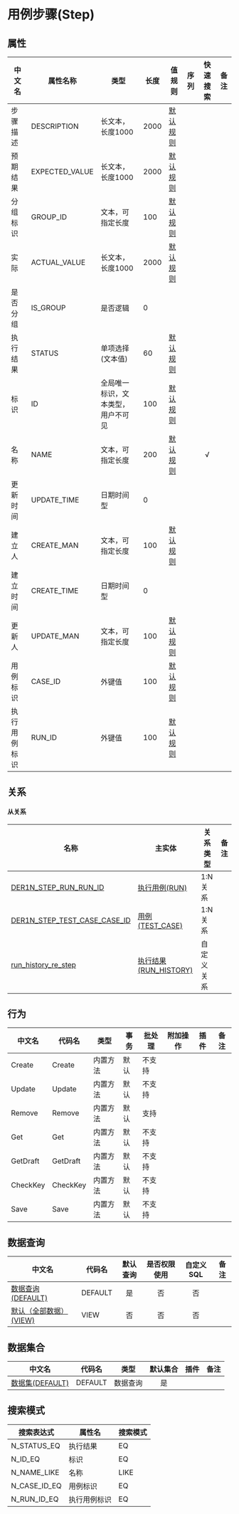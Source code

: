 # 用例步骤(Step)  <!-- {docsify-ignore-all} -->



## 属性
|    中文名 | 属性名称           | 类型     | 长度     |值规则   |  序列     | 快速搜索     |  备注  |
| --------   |------------| -----  | -----  | ----- | -----  | :---:   |  -------- |
|步骤描述|DESCRIPTION|长文本，长度1000|2000|[默认规则](module/TestMgmt/Step/value_rule/Description#default)||||
|预期结果|EXPECTED_VALUE|长文本，长度1000|2000|[默认规则](module/TestMgmt/Step/value_rule/Expected_value#default)||||
|分组标识|GROUP_ID|文本，可指定长度|100|[默认规则](module/TestMgmt/Step/value_rule/Group_id#default)||||
|实际|ACTUAL_VALUE|长文本，长度1000|2000|[默认规则](module/TestMgmt/Step/value_rule/Actual_value#default)||||
|是否分组|IS_GROUP|是否逻辑|0|||||
|执行结果|STATUS|单项选择(文本值)|60|[默认规则](module/TestMgmt/Step/value_rule/Status#default)||||
|标识|ID|全局唯一标识，文本类型，用户不可见|100|[默认规则](module/TestMgmt/Step/value_rule/Id#default)||||
|名称|NAME|文本，可指定长度|200|[默认规则](module/TestMgmt/Step/value_rule/Name#default)||√||
|更新时间|UPDATE_TIME|日期时间型|0|||||
|建立人|CREATE_MAN|文本，可指定长度|100|[默认规则](module/TestMgmt/Step/value_rule/Create_man#default)||||
|建立时间|CREATE_TIME|日期时间型|0|||||
|更新人|UPDATE_MAN|文本，可指定长度|100|[默认规则](module/TestMgmt/Step/value_rule/Update_man#default)||||
|用例标识|CASE_ID|外键值|100|[默认规则](module/TestMgmt/Step/value_rule/Case_id#default)||||
|执行用例标识|RUN_ID|外键值|100|[默认规则](module/TestMgmt/Step/value_rule/Run_id#default)||||


## 关系
<!-- tabs:start -->


#### **从关系**
|  名称   | 主实体   | 关系类型   |    备注  |
| -------- |---------- |-----------|----- |
|[DER1N_STEP_RUN_RUN_ID](der/DER1N_STEP_RUN_RUN_ID)|[执行用例(RUN)](module/TestMgmt/Run)|1:N关系||
|[DER1N_STEP_TEST_CASE_CASE_ID](der/DER1N_STEP_TEST_CASE_CASE_ID)|[用例(TEST_CASE)](module/TestMgmt/Test_case)|1:N关系||
|[run_history_re_step](der/run_history_re_step)|[执行结果(RUN_HISTORY)](module/TestMgmt/Run_history)|自定义关系||
<!-- tabs:end -->

## 行为
| 中文名    | 代码名    | 类型    | 事务   | 批处理   | 附加操作  | 插件    |  备注  |
| -------- |---------- |----------- |------------|----------|---------| ----- | ----- |
|Create|Create|内置方法|默认|不支持||||
|Update|Update|内置方法|默认|不支持||||
|Remove|Remove|内置方法|默认|支持||||
|Get|Get|内置方法|默认|不支持||||
|GetDraft|GetDraft|内置方法|默认|不支持||||
|CheckKey|CheckKey|内置方法|默认|不支持||||
|Save|Save|内置方法|默认|不支持||||




## 数据查询
| 中文名    | 代码名    | 默认查询 | 是否权限使用 | 自定义SQL |  备注|
| --------  | --------   | :---:  | :---:  | :---:  |----- |
|[数据查询(DEFAULT)](module/TestMgmt/Step/query/Default)|DEFAULT|是|否 |否 ||
|[默认（全部数据）(VIEW)](module/TestMgmt/Step/query/View)|VIEW|否|否 |否 ||


## 数据集合
| 中文名  | 代码名  | 类型 | 默认集合 |   插件|   备注|
| --------  | --------   | --------   | :---:   | ----- |----- |
|[数据集(DEFAULT)](module/TestMgmt/Step/dataset/Default)|DEFAULT|数据查询|是|||




## 搜索模式
|   搜索表达式   |    属性名    |    搜索模式        |
| -------- |------------|------------|
|N_STATUS_EQ|执行结果|EQ|
|N_ID_EQ|标识|EQ|
|N_NAME_LIKE|名称|LIKE|
|N_CASE_ID_EQ|用例标识|EQ|
|N_RUN_ID_EQ|执行用例标识|EQ|





